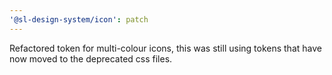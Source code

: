 ```yaml
---
'@sl-design-system/icon': patch
---
```


Refactored token for multi-colour icons, this was still using tokens that have now moved to the deprecated css files.
